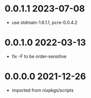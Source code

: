 0.0.1.1 2023-07-08
==================
- use stdmain-1.6.1.1, pcre-0.0.4.2

0.0.1.0 2022-03-13
==================
- fix -F to be order-sensitive

0.0.0.0 2021-12-26
==================
- imported from nixpkgs/scripts
